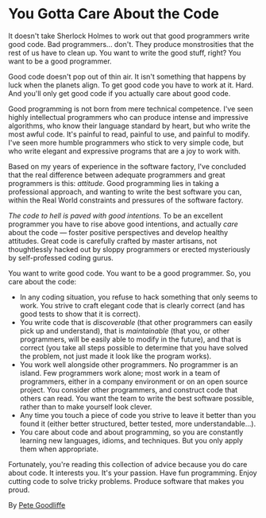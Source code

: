 # You Gotta Care About the Code

It doesn't take Sherlock Holmes to work out that good programmers write good code. Bad programmers... don't. They produce monstrosities that the rest of us have to clean up. You want to write the good stuff, right? You want to be a good programmer.

Good code doesn't pop out of thin air. It isn't something that happens by luck when the planets align. To get good code you have to work at it. Hard. And you'll only get good code if you actually care about good code.

Good programming is not born from mere technical competence. I've seen highly intellectual programmers who can produce intense and impressive algorithms, who know their language standard by heart, but who write the most awful code. It's painful to read, painful to use, and painful to modify. I've seen more humble programmers who stick to very simple code, but who write elegant and expressive programs that are a joy to work with.

Based on my years of experience in the software factory, I've concluded that the real difference between adequate programmers and great programmers is this: *attitude*. Good programming lies in taking a professional approach, and wanting to write the best software you can, within the Real World constraints and pressures of the software factory.

*The code to hell is paved with good intentions.* To be an excellent programmer you have to rise above good intentions, and actually *care* about the code — foster positive perspectives and develop healthy attitudes. Great code is carefully crafted by master artisans, not thoughtlessly hacked out by sloppy programmers or erected mysteriously by self-professed coding gurus.

You want to write good code. You want to be a good programmer. So, you care about the code:

- In any coding situation, you refuse to hack something that only seems to work. You strive to craft elegant code that is clearly correct (and has good tests to show that it is correct).
- You write code that is *discoverable* (that other programmers can easily pick up and understand), that is *maintainable* (that you, or other programmers, will be easily able to modify in the future), and that is correct (you take all steps possible to determine that you have solved the problem, not just made it look like the program works).
- You work well alongside other programmers. No programmer is an island. Few programmers work alone; most work in a team of programmers, either in a company environment or on an open source project. You consider other programmers, and construct code that others can read. You want the team to write the best software possible, rather than to make yourself look clever.
- Any time you touch a piece of code you strive to leave it better than you found it (either better structured, better tested, more understandable...).
- You care about code and about programming, so you are constantly learning new languages, idioms, and techniques. But you only apply them when appropriate.

Fortunately, you're reading this collection of advice because you do care about code. It interests you. It's your passion. Have fun programming. Enjoy cutting code to solve tricky problems. Produce software that makes you proud.

By [Pete Goodliffe](http://programmer.97things.oreilly.com/wiki/index.php/Pete_Goodliffe)
